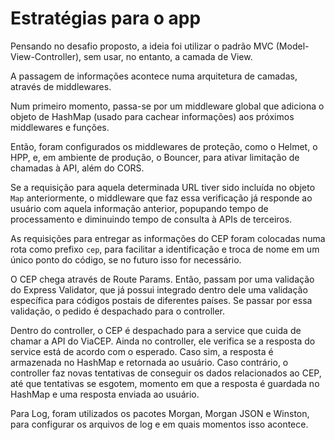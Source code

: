 # Estratégias para o app

Pensando no desafio proposto, a ideia foi utilizar o padrão MVC (Model-View-Controller), sem usar, no entanto, a camada de View.

A passagem de informações acontece numa arquitetura de camadas, através de middlewares.

Num primeiro momento, passa-se por um middleware global que adiciona o objeto de HashMap (usado para cachear informações) aos próximos middlewares e funções.

Então, foram configurados os middlewares de proteção, como o Helmet, o HPP, e, em ambiente de produção, o Bouncer, para ativar limitação de chamadas à API, além do CORS.

Se a requisição para aquela determinada URL tiver sido incluída no objeto `Map` anteriormente, o middleware que faz essa verificação já responde ao usuário com aquela informação anterior, popupando tempo de processamento e diminuindo tempo de consulta à APIs de terceiros.

As requisições para entregar as informações do CEP foram colocadas numa rota como prefixo `cep`, para facilitar a identificação e troca de nome em um único ponto do código, se no futuro isso for necessário.

O CEP chega através de Route Params. Então, passam por uma validação do Express Validator, que já possui integrado dentro dele uma validação específica para códigos postais de diferentes países. Se passar por essa validação, o pedido é despachado para o controller.

Dentro do controller, o CEP é despachado para a service que cuida de chamar a API do ViaCEP. Ainda no controller, ele verifica se a resposta do service está de acordo com o esperado. Caso sim, a resposta é armazenada no HashMap e retornada ao usuário. Caso contrário, o controller faz novas tentativas de conseguir os dados relacionados ao CEP, até que tentativas se esgotem, momento em que a resposta é guardada no HashMap e uma resposta enviada ao usuário.

Para Log, foram utilizados os pacotes Morgan, Morgan JSON e Winston, para configurar os arquivos de log e em quais momentos isso acontece.
